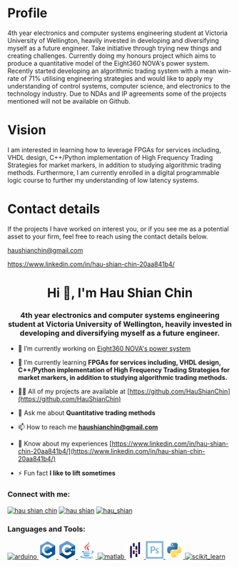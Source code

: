 <!---
HauShianChin/HauShianChin is a ✨ special ✨ repository because its `README.md` (this file) appears on your GitHub profile.
You can click the Preview link to take a look at your changes.
--->

# Profile


4th year electronics and computer systems engineering student at Victoria University of Wellington, heavily invested in developing and diversifying myself as a future engineer. Take initiative through trying new things and creating challenges. Currently doing my honours project which aims to produce a quantitative model of the Eight360 NOVA's power system. Recently started developing an algorithmic trading system with a mean win-rate of 71% utilising engineering strategies and would like to apply my understanding of control systems, computer science, and electronics to the technology industry. Due to NDAs and IP agreements some of the projects mentioned will not be available on Github.

# Vision

I am interested in learning how to leverage FPGAs for services including, VHDL design, C++/Python implementation of High Frequency Trading Strategies for market markers, in addition to studying algorithmic trading methods. Furthermore, I am currently enrolled in a digital programmable logic course to further my understanding of low latency systems. 

# Contact details
If the projects I have worked on interest you, or if you see me as a potential asset to your firm, feel free to reach using the contact details below. 

haushianchin@gmail.com

https://www.linkedin.com/in/hau-shian-chin-20aa841b4/

<h1 align="center">Hi 👋, I'm Hau Shian Chin</h1>
<h3 align="center">4th year electronics and computer systems engineering student at Victoria University of Wellington, heavily invested in developing and diversifying myself as a future engineer.</h3>

- 🔭 I’m currently working on [Eight360 NOVA's power system](https://www.eight360.com/)

- 🌱 I’m currently learning **FPGAs for services including, VHDL design, C++/Python implementation of High Frequency Trading Strategies for market markers, in addition to studying algorithmic trading methods.**

- 👨‍💻 All of my projects are available at [https://github.com/HauShianChin](https://github.com/HauShianChin)

- 💬 Ask me about **Quantitative trading methods**

- 📫 How to reach me **haushianchin@gmail.com**

- 📄 Know about my experiences [https://www.linkedin.com/in/hau-shian-chin-20aa841b4/](https://www.linkedin.com/in/hau-shian-chin-20aa841b4/)

- ⚡ Fun fact **I like to lift sometimes**

<h3 align="left">Connect with me:</h3>
<p align="left">
<a href="https://linkedin.com/in/hau shian chin" target="blank"><img align="center" src="https://raw.githubusercontent.com/rahuldkjain/github-profile-readme-generator/master/src/images/icons/Social/linked-in-alt.svg" alt="hau shian chin" height="30" width="40" /></a>
<a href="https://fb.com/hau shian" target="blank"><img align="center" src="https://raw.githubusercontent.com/rahuldkjain/github-profile-readme-generator/master/src/images/icons/Social/facebook.svg" alt="hau shian" height="30" width="40" /></a>
<a href="https://instagram.com/hau_shian" target="blank"><img align="center" src="https://raw.githubusercontent.com/rahuldkjain/github-profile-readme-generator/master/src/images/icons/Social/instagram.svg" alt="hau_shian" height="30" width="40" /></a>
</p>

<h3 align="left">Languages and Tools:</h3>
<p align="left"> <a href="https://www.arduino.cc/" target="_blank" rel="noreferrer"> <img src="https://cdn.worldvectorlogo.com/logos/arduino-1.svg" alt="arduino" width="40" height="40"/> </a> <a href="https://www.cprogramming.com/" target="_blank" rel="noreferrer"> <img src="https://raw.githubusercontent.com/devicons/devicon/master/icons/c/c-original.svg" alt="c" width="40" height="40"/> </a> <a href="https://www.w3schools.com/cpp/" target="_blank" rel="noreferrer"> <img src="https://raw.githubusercontent.com/devicons/devicon/master/icons/cplusplus/cplusplus-original.svg" alt="cplusplus" width="40" height="40"/> </a> <a href="https://www.java.com" target="_blank" rel="noreferrer"> <img src="https://raw.githubusercontent.com/devicons/devicon/master/icons/java/java-original.svg" alt="java" width="40" height="40"/> </a> <a href="https://www.mathworks.com/" target="_blank" rel="noreferrer"> <img src="https://upload.wikimedia.org/wikipedia/commons/2/21/Matlab_Logo.png" alt="matlab" width="40" height="40"/> </a> <a href="https://pandas.pydata.org/" target="_blank" rel="noreferrer"> <img src="https://raw.githubusercontent.com/devicons/devicon/2ae2a900d2f041da66e950e4d48052658d850630/icons/pandas/pandas-original.svg" alt="pandas" width="40" height="40"/> </a> <a href="https://www.photoshop.com/en" target="_blank" rel="noreferrer"> <img src="https://raw.githubusercontent.com/devicons/devicon/master/icons/photoshop/photoshop-line.svg" alt="photoshop" width="40" height="40"/> </a> <a href="https://www.python.org" target="_blank" rel="noreferrer"> <img src="https://raw.githubusercontent.com/devicons/devicon/master/icons/python/python-original.svg" alt="python" width="40" height="40"/> </a> <a href="https://scikit-learn.org/" target="_blank" rel="noreferrer"> <img src="https://upload.wikimedia.org/wikipedia/commons/0/05/Scikit_learn_logo_small.svg" alt="scikit_learn" width="40" height="40"/> </a> </p>

